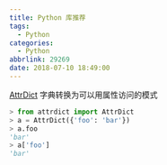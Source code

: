 ```yaml
---
title: Python 库推荐
tags:
  - Python
categories:
  - Python
abbrlink: 29269
date: 2018-07-10 18:49:00
---
```


[AttrDict](https://github.com/bcj/AttrDict)
字典转换为可以用属性访问的模式

```python
> from attrdict import AttrDict
> a = AttrDict({'foo': 'bar'})
> a.foo
'bar'
> a['foo']
'bar'
```
